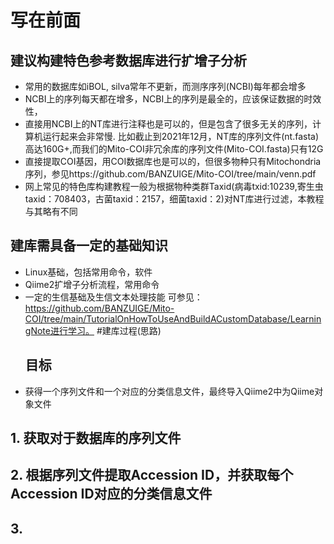 # 写在前面
## 建议构建特色参考数据库进行扩增子分析
- 常用的数据库如iBOL, silva常年不更新，而测序序列(NCBI)每年都会增多
- NCBI上的序列每天都在增多，NCBI上的序列是最全的，应该保证数据的时效性，
- 直接用NCBI上的NT库进行注释也是可以的，但是包含了很多无关的序列，计算机运行起来会非常慢. 比如截止到2021年12月，NT库的序列文件(nt.fasta)高达160G+,而我们的Mito-COI非冗余库的序列文件(Mito-COI.fasta)只有12G
- 直接提取COI基因，用COI数据库也是可以的，但很多物种只有Mitochondria序列，参见https://github.com/BANZUIGE/Mito-COI/tree/main/venn.pdf
- 网上常见的特色库构建教程一般为根据物种类群Taxid(病毒txid:10239,寄生虫taxid：708403，古菌taxid：2157，细菌taxid：2)对NT库进行过滤，本教程与其略有不同
## 建库需具备一定的基础知识
- Linux基础，包括常用命令，软件
- Qiime2扩增子分析流程，常用命令
- 一定的生信基础及生信文本处理技能
  可参见：https://github.com/BANZUIGE/Mito-COI/tree/main/TutorialOnHowToUseAndBuildACustomDatabase/LearningNote进行学习。
  #建库过程(思路)
  ## 目标
 - 获得一个序列文件和一个对应的分类信息文件，最终导入Qiime2中为Qiime对象文件
  ## 1. 获取对于数据库的序列文件 
  ## 2. 根据序列文件提取Accession ID，并获取每个Accession ID对应的分类信息文件
  ## 3. 
